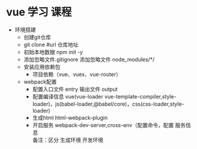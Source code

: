 # vue 学习 课程
- 环境搭建
    - 创建git仓库
    - git clone #url 仓库地址
    - 初始本地数据 npm init -y
    - 添加忽略文件.gitignore 添加忽略文件 node_modules/*/
    - 安装应用依赖包
        - 项目依赖（vue、vuex、vue-router）
    - webpack配置
        - 配置入口文件 entry 输出文件 output
        - 配置编译信息 vue(vue-loader vue-template-compiler,style-loader)，js(babel-loader,@babel/core)，css(css-loader,style-loader)
        - 生成html html-webpack-plugin
        - 开启服务 webpack-dev-server,cross-env（配置命令，配置 服务信息   
        备注：区分 生成环境 开发环境